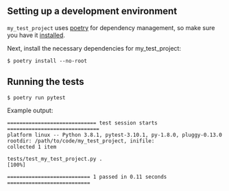 ## Setting up a development environment

`my_test_project` uses [poetry](https://python-poetry.org/) for dependency management, so make sure you have it [installed](https://python-poetry.org/docs/#installation).

Next, install the necessary dependencies for my_test_project:
```
$ poetry install --no-root
```


## Running the tests

```
$ poetry run pytest
```

Example output:
```
============================= test session starts ==============================
platform linux -- Python 3.8.1, pytest-3.10.1, py-1.8.0, pluggy-0.13.0
rootdir: /path/to/code/my_test_project, inifile:
collected 1 item

tests/test_my_test_project.py .                                           [100%]

=========================== 1 passed in 0.11 seconds ===========================
```
